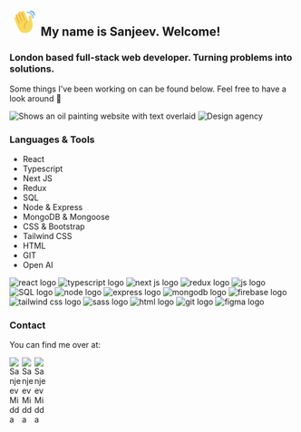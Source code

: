 ## <img src="https://github.com/SanjeevMidda/Wave/blob/main/waving-hi.gif" width="50" height="50"/> My name is Sanjeev. Welcome!

### London based full-stack web developer. Turning problems into solutions.

Some things I've been working on can be found below. Feel free to have a look around 🙂

<picture>
  <source media="(prefers-color-scheme: dark)" srcset="https://user-images.githubusercontent.com/110365686/211354259-ee233def-e7f7-4876-8174-d823baf0e057.JPG">
  <source media="(prefers-color-scheme: light)" srcset="https://user-images.githubusercontent.com/110365686/211354259-ee233def-e7f7-4876-8174-d823baf0e057.JPG">
  <img alt="Shows an oil painting website with text overlaid">
</picture>

<picture>
  <source width="200px" height="200px" media="(prefers-color-scheme: dark)" srcset="https://user-images.githubusercontent.com/110365686/211354551-a1bf1c00-4b76-49a1-abf2-a246e0298e90.JPG">
  <source media="(prefers-color-scheme: light)" srcset="https://user-images.githubusercontent.com/110365686/211354551-a1bf1c00-4b76-49a1-abf2-a246e0298e90.JPG">
  <img alt="Design agency">
</picture>


### Languages & Tools
  <ul>
    <li>React</li>
    <li>Typescript</li>
    <li>Next JS</li>
    <li>Redux</li>
    <li>SQL</li>
    <li>Node & Express</li>
    <li>MongoDB & Mongoose</li>
    <li>CSS & Bootstrap</li>
    <li>Tailwind CSS</li>
    <li>HTML</li>
    <li>GIT</li>
    <li>Open AI</li>
  </ul>

<picture>
  <img alt="react logo" src="https://cdn.jsdelivr.net/gh/devicons/devicon/icons/react/react-original.svg" width="44px"   height="44px"/>
</picture>

<picture>
  <img alt="typescript logo" src="https://cdn.jsdelivr.net/gh/devicons/devicon/icons/typescript/typescript-original.svg" width="44px" height="44px"/>
</picture>

<picture>
    <img alt="next js logo" src="https://cdn.jsdelivr.net/gh/devicons/devicon/icons/nextjs/nextjs-original-wordmark.svg" width="44px"   height="44px"/>
</picture>

<picture>  
  <img alt="redux logo" src="https://cdn.jsdelivr.net/gh/devicons/devicon/icons/redux/redux-original.svg" width="44px"   height="44px"/>
</picture>

<picture>  
  <img alt="js logo" src="https://cdn.jsdelivr.net/gh/devicons/devicon/icons/javascript/javascript-original.svg" width="44px"   height="44px"/>
</picture>

<picture>
  <img alt="SQL logo" src="https://cdn.jsdelivr.net/gh/devicons/devicon/icons/mysql/mysql-original-wordmark.svg" width="44px"   height="44px"/>
</picture>

<picture>
  <img alt="node logo" src="https://cdn.jsdelivr.net/gh/devicons/devicon/icons/nodejs/nodejs-plain-wordmark.svg" width="44px"   height="44px"/>
</picture>

<picture>
  <img alt="express logo" src="https://cdn.jsdelivr.net/gh/devicons/devicon/icons/express/express-original-wordmark.svg" width="44px"   height="44px"/>
</picture>

<picture>
  <img alt="mongodb logo" src="https://cdn.jsdelivr.net/gh/devicons/devicon/icons/mongodb/mongodb-plain-wordmark.svg" width="44px"   height="44px"/>
</picture>

<picture>
  <img alt="firebase logo" src="https://cdn.jsdelivr.net/gh/devicons/devicon/icons/firebase/firebase-plain.svg" width="44px"   height="44px"/>
</picture>

<picture>
  <img alt="tailwind css logo" src="https://cdn.jsdelivr.net/gh/devicons/devicon/icons/tailwindcss/tailwindcss-plain.svg" width="44px"   height="44px"/>
</picture>

<picture>
  <img alt="sass logo" src="https://cdn.jsdelivr.net/gh/devicons/devicon/icons/sass/sass-original.svg" width="44px"   height="44px"/>
</picture>

<picture>
  <img alt="html logo" src="https://cdn.jsdelivr.net/gh/devicons/devicon/icons/html5/html5-plain-wordmark.svg" width="44px"   height="44px"/>
</picture>

<picture>
  <img alt="git logo" src="https://cdn.jsdelivr.net/gh/devicons/devicon/icons/github/github-original.svg" width="44px"   height="44px"/>
</picture>

<picture>
  <img alt="figma logo" src="https://cdn.jsdelivr.net/gh/devicons/devicon/icons/figma/figma-original.svg" width="44px"   height="44px"/>
</picture>

### Contact
<p>You can find me over at:</p>
          
<a href="https://sanjeev-midda-sanjeevmidda.vercel.app/">
<img align="left" alt="Sanjeev Midda" width="22px" src="https://unpkg.com/simple-icons@v8/icons/angellist.svg" />
</a>
<a href="https://www.linkedin.com/in/sanjeev-midda-845302257/">
<img align="left" alt="Sanjeev Midda" width="22px" src="https://cdn.jsdelivr.net/npm/simple-icons@v3/icons/linkedin.svg" />
</a>
<a href="https://medium.com/@sanjeev_midda">
<img align="left" alt="Sanjeev Midda" width="22px" src="https://unpkg.com/simple-icons@v8/icons/medium.svg" />
</a>

<!--
**SanjeevMidda/SanjeevMidda** is a ✨ _special_ ✨ repository because its `README.md` (this file) appears on your GitHub profile.

Here are some ideas to get you started:

- 🔭 I’m currently working on ...
- 🌱 I’m currently learning ...
- 👯 I’m looking to collaborate on ...
- 🤔 I’m looking for help with ...
- 💬 Ask me about ...
- 📫 How to reach me: ...
- 😄 Pronouns: ...
- ⚡ Fun fact: ...
-->
